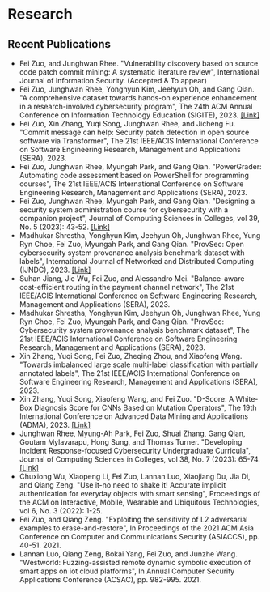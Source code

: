 # Research

## Recent Publications

<ul>

<li> Fei Zuo, and Junghwan Rhee. "Vulnerability discovery based on source code patch commit mining: A systematic literature review", International Journal of Information Security. (Accepted & To appear)

<li> Fei Zuo, Junghwan Rhee, Yonghyun Kim, Jeehyun Oh, and Gang Qian. "A comprehensive dataset towards hands-on experience enhancement in a research-involved cybersecurity program", The 24th ACM Annual Conference on Information Technology Education (SIGITE), 2023. <a href="https://dl.acm.org/doi/10.1145/3585059.3611416">[Link]</a>
  
<li> Fei Zuo, Xin Zhang, Yuqi Song, Junghwan Rhee, and Jicheng Fu. "Commit message can help: Security patch detection in open source software via Transformer", The 21st IEEE/ACIS International Conference on Software Engineering Research, Management and Applications (SERA), 2023.

<li> Fei Zuo, Junghwan Rhee, Myungah Park, and Gang Qian. "PowerGrader: Automating code assessment based on PowerShell for programming courses", The 21st IEEE/ACIS International Conference on Software Engineering Research, Management and Applications (SERA), 2023.

<li> Fei Zuo, Junghwan Rhee, Myungah Park, and Gang Qian. "Designing a security system administration course for cybersecurity with a companion project", Journal of Computing Sciences in Colleges, vol 39, No. 5 (2023): 43-52. <a href="https://dl.acm.org/doi/pdf/10.5555/3637068.3637072">[Link]</a>

<li> Madhukar Shrestha, Yonghyun Kim, Jeehyun Oh, Junghwan Rhee, Yung Ryn Choe, Fei Zuo, Myungah Park, and Gang Qian. "ProvSec: Open cybersecurity system provenance analysis benchmark dataset with labels", International Journal of Networked and Distributed Computing (IJNDC), 2023. <a href="https://link.springer.com/article/10.1007/s44227-023-00014-9">[Link]</a>

<li> Suhan Jiang, Jie Wu, Fei Zuo, and Alessandro Mei. "Balance-aware cost-efficient routing in the payment channel network", The 21st IEEE/ACIS International Conference on Software Engineering Research, Management and Applications (SERA), 2023.

<li> Madhukar Shrestha, Yonghyun Kim, Jeehyun Oh, Junghwan Rhee, Yung Ryn Choe, Fei Zuo, Myungah Park, and Gang Qian. "ProvSec: Cybersecurity system provenance analysis benchmark dataset", The 21st IEEE/ACIS International Conference on Software Engineering Research, Management and Applications (SERA), 2023.

<li> Xin Zhang, Yuqi Song, Fei Zuo, Zheqing Zhou, and Xiaofeng Wang. "Towards imbalanced large scale multi-label classification with partially annotated labels", The 21st IEEE/ACIS International Conference on Software Engineering Research, Management and Applications (SERA), 2023.

<li> Xin Zhang, Yuqi Song, Xiaofeng Wang, and Fei Zuo. "D-Score: A White-Box Diagnosis Score for CNNs Based on Mutation Operators", The 19th International Conference on Advanced Data Mining and Applications (ADMA), 2023. <a href="https://link.springer.com/chapter/10.1007/978-3-031-46677-9_24">[Link]</a>

<li> Junghwan Rhee, Myung-Ah Park, Fei Zuo, Shuai Zhang, Gang Qian, Goutam Mylavarapu, Hong Sung, and Thomas Turner. "Developing Incident Response-focused Cybersecurity Undergraduate Curricula", Journal of Computing Sciences in Colleges, vol 38, No. 7 (2023): 65-74. <a href="https://dl.acm.org/doi/pdf/10.5555/3606431.3606438">[Link]</a>

<li> Chuxiong Wu, Xiaopeng Li, Fei Zuo, Lannan Luo, Xiaojiang Du, Jia Di, and Qiang Zeng. "Use it-no need to shake it! Accurate implicit authentication for everyday objects with smart sensing", Proceedings of the ACM on Interactive, Mobile, Wearable and Ubiquitous Technologies, vol 6, No. 3 (2022): 1-25.

<li> Fei Zuo, and Qiang Zeng. "Exploiting the sensitivity of L2 adversarial examples to erase-and-restore", In Proceedings of the 2021 ACM Asia Conference on Computer and Communications Security (ASIACCS), pp. 40-51. 2021.

<li> Lannan Luo, Qiang Zeng, Bokai Yang, Fei Zuo, and Junzhe Wang. "Westworld: Fuzzing-assisted remote dynamic symbolic execution of smart apps on iot cloud platforms", In Annual Computer Security Applications Conference (ACSAC), pp. 982-995. 2021.

</ul>
